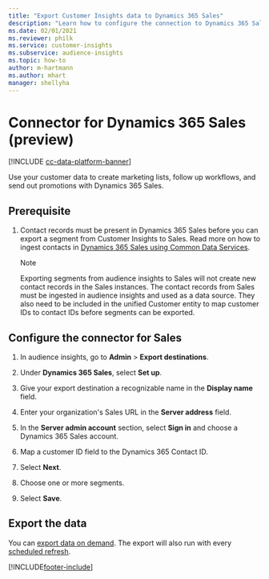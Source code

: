 ```yaml
---
title: "Export Customer Insights data to Dynamics 365 Sales"
description: "Learn how to configure the connection to Dynamics 365 Sales."
ms.date: 02/01/2021
ms.reviewer: philk
ms.service: customer-insights
ms.subservice: audience-insights
ms.topic: how-to
author: m-hartmann
ms.author: mhart
manager: shellyha
---
```


# Connector for Dynamics 365 Sales (preview)

[!INCLUDE [cc-data-platform-banner](../includes/cc-data-platform-banner.md)]

Use your customer data to create marketing lists, follow up workflows, and send out promotions with Dynamics 365 Sales.

## Prerequisite

1. Contact records must be present in Dynamics 365 Sales before you can export a segment from Customer Insights to Sales. Read more on how to ingest contacts in [Dynamics 365 Sales using Common Data Services](connect-power-query.md).

   > [!NOTE]
   > Exporting segments from audience insights to Sales will not create new contact records in the Sales instances. The contact records from Sales must be ingested in audience insights and used as a data source. They also need to be included in the unified Customer entity to map customer IDs to contact IDs before segments can be exported.

## Configure the connector for Sales

1. In audience insights, go to **Admin** > **Export destinations**.

1. Under **Dynamics 365 Sales**, select **Set up**.

1. Give your export destination a recognizable name in the **Display name** field.

1. Enter your organization's Sales URL in the **Server address** field.

1. In the **Server admin account** section, select **Sign in** and choose a Dynamics 365 Sales account.

1. Map a customer ID field to the Dynamics 365 Contact ID.

1. Select **Next**.

1. Choose one or more segments.

1. Select **Save**.

## Export the data

You can [export data on demand](export-destinations.md). The export will also run with every [scheduled refresh](system.md#schedule-tab).


[!INCLUDE[footer-include](../includes/footer-banner.md)]